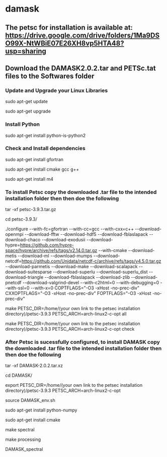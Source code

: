 # damask  
## The petsc for installation is available at: https://drive.google.com/drive/folders/1Ma9DSO99X-NtWBiE07E26XH8vp5HTA48?usp=sharing  

## Download the DAMASK2.0.2.tar and PETSc.tat files to the Softwares folder  

### Update and Upgrade your Linux Libraries

sudo apt-get update  
  
sudo apt-get upgrade  

### Install Python

sudo apt-get install python-is-python2  

### Check and Install dependencies

sudo apt-get install gfortran  
  
sudo apt-get install cmake gcc g++

sudo apt-get install m4

### To install Petsc copy the downloaded .tar file to the intended installation folder then then doe the following

tar -xf petsc-3.9.3.tar.gz   
  
cd petsc-3.9.3/  
  
./configure --with-fc=gfortran --with-cc=gcc --with-cxx=c++ --download-openmpi --download-fftw --download-hdf5 --download-fblaslapack --download-chaco --download-exodusii --download-hypre=https://github.com/hypre-space/hypre/archive/refs/tags/v2.14.0.tar.gz --with-cmake --download-metis --download-ml --download-mumps --download-netcdf=https://github.com/Unidata/netcdf-c/archive/refs/tags/v4.5.0.tar.gz --download-parmetis --download-make --download-scalapack --download-suitesparse --download-superlu --download-superlu_dist --download-triangle --download-fblaslapack --download-zlib --download-pnetcdf --download-valgrind-devel --with-c2html=0 --with-debugging=0 --with-ssl=0 --with-x=0 COPTFLAGS="-O3 -xHost -no-prec-div" CXXOPTFLAGS="-O3 -xHost -no-prec-div" FOPTFLAGS="-O3 -xHost -no-prec-div"   
  
make PETSC_DIR=/home/(your own link to the petsec installation directory)/petsc-3.9.3 PETSC_ARCH=arch-linux2-c-opt all   
  
make PETSC_DIR=/home/(your own link to the petsec installation directory)/petsc-3.9.3 PETSC_ARCH=arch-linux2-c-opt check  

### After Petsc is sucessfully configured, to install DAMASK copy the downloaded .tar file to the intended installation folder then then doe the following

tar -xf DAMASK-2.0.2.tar.xz   
  
cd DAMASK/  
  
export  PETSC_DIR=/home/(your own link to the petsec installation directory)/petsc-3.9.3 PETSC_ARCH=arch-linux2-c-opt   
  
source DAMASK_env.sh   
  
sudo apt-get install python-numpy  
  
sudo apt-get install cmake  
  
make spectral  
  
make processing  
  
DAMASK_spectral   
